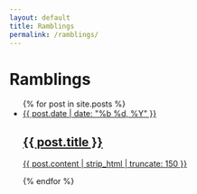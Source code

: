 ```yaml
---
layout: default
title: Ramblings
permalink: /ramblings/
---
```


<div class="postspage">
  <h1>Ramblings</h1>
  <ul>
  {% for post in site.posts %}
    <li>
      <a href="{{ post.url }}">
      <time>{{ post.date | date: "%b %d, %Y" }}</time>
      <h2>{{ post.title }}</h2>
      <p>{{ post.content | strip_html | truncate: 150 }}</p>
      </a>
    </li>
  {% endfor %}
  </ul>
</div>
